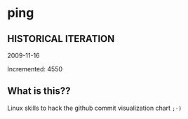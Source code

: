 # ping

## HISTORICAL ITERATION
2009-11-16

Incremented: 4550

## What is this?? 
Linux skills to hack the github commit visualization chart `;-)`
